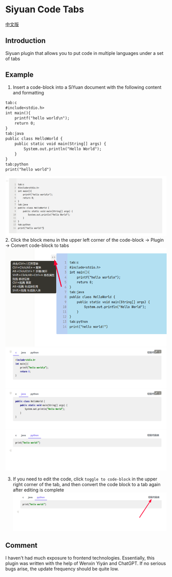 
# Siyuan Code Tabs

[中文版](./README_zh_CN.md)
## Introduction
Siyuan plugin that allows you to put code in multiple languages under a set of tabs

## Example
1. Insert a code-block into a SiYuan document with the following content and formatting
```
tab:c
#include<stdio.h>
int main(){
    printf("hello world\n");
    return 0;
}
tab:java
public class HelloWorld {
    public static void main(String[] args) {
        System.out.println("Hello World");
    }
}
tab:python
print("hello world")
```
![fig1](./asset/1.png)
2. Click the block menu in the upper left corner of the code-block -> Plugin -> Convert code-block to tabs
   ![fig2-1](./asset/2-1.png)
   ![fig2-2](./asset/2-2.png)
   ![fig2-3](./asset/2-3.png)
   ![fig2-4](./asset/2-4.png)

3. If you need to edit the code, click `toggle to code-block` in the upper right corner of the tab, and then convert the code block to a tab again after editing is complete
   ![fig3](./asset/3.png)

## Comment
I haven't had much exposure to frontend technologies. Essentially, this plugin was written with the help of Wenxin Yiyán and ChatGPT. If no serious bugs arise, the update frequency should be quite low.